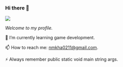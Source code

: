 ### Hi there 👋

![](https://komarev.com/ghpvc/?username=nmkha16&color=green&label=PROFILE+VIEWS)

*Welcome to my profile.*

🌱 I’m currently learning game development.

📫 How to reach me: nmkha0211@gmail.com.

⚡ Always remember public static void main string args.
<!--
**nmkha16/nmkha16** is a ✨ _special_ ✨ repository because its `README.md` (this file) appears on your GitHub profile.

Here are some ideas to get you started:

- 🔭 I’m currently working on ...
- 🌱 I’m currently learning ...
- 👯 I’m looking to collaborate on ...
- 🤔 I’m looking for help with ...
- 💬 Ask me about ...
- 📫 How to reach me: ...
- 😄 Pronouns: ...
- ⚡ Fun fact: ...
-->
